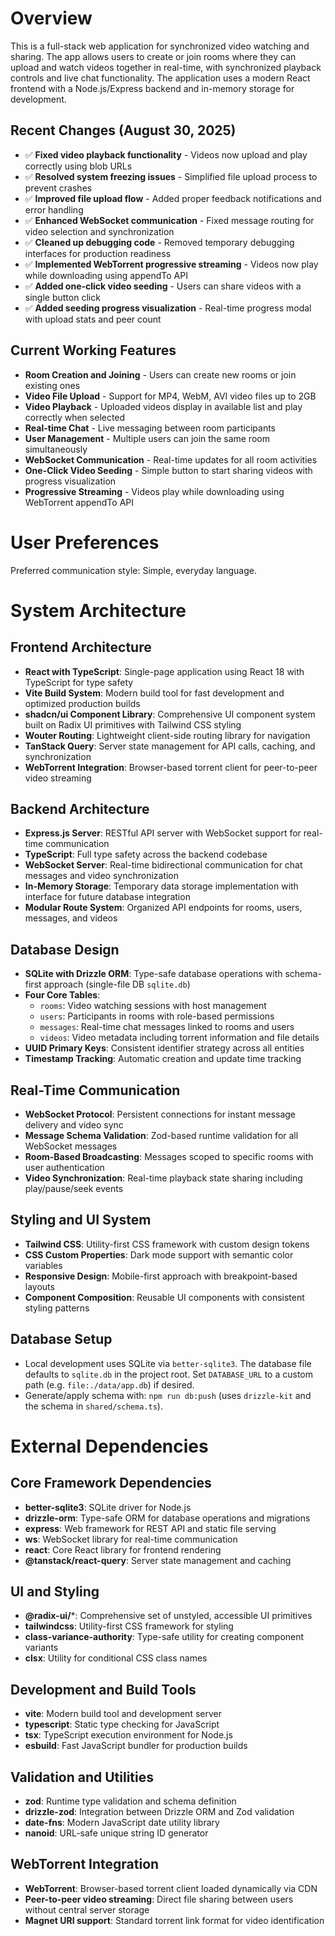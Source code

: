 # Overview

This is a full-stack web application for synchronized video watching and sharing. The app allows users to create or join rooms where they can upload and watch videos together in real-time, with synchronized playback controls and live chat functionality. The application uses a modern React frontend with a Node.js/Express backend and in-memory storage for development.

## Recent Changes (August 30, 2025)

- ✅ **Fixed video playback functionality** - Videos now upload and play correctly using blob URLs
- ✅ **Resolved system freezing issues** - Simplified file upload process to prevent crashes
- ✅ **Improved file upload flow** - Added proper feedback notifications and error handling
- ✅ **Enhanced WebSocket communication** - Fixed message routing for video selection and synchronization
- ✅ **Cleaned up debugging code** - Removed temporary debugging interfaces for production readiness
- ✅ **Implemented WebTorrent progressive streaming** - Videos now play while downloading using appendTo API
- ✅ **Added one-click video seeding** - Users can share videos with a single button click
- ✅ **Added seeding progress visualization** - Real-time progress modal with upload stats and peer count

## Current Working Features

- **Room Creation and Joining** - Users can create new rooms or join existing ones
- **Video File Upload** - Support for MP4, WebM, AVI video files up to 2GB
- **Video Playback** - Uploaded videos display in available list and play correctly when selected
- **Real-time Chat** - Live messaging between room participants
- **User Management** - Multiple users can join the same room simultaneously
- **WebSocket Communication** - Real-time updates for all room activities
- **One-Click Video Seeding** - Simple button to start sharing videos with progress visualization
- **Progressive Streaming** - Videos play while downloading using WebTorrent appendTo API

# User Preferences

Preferred communication style: Simple, everyday language.

# System Architecture

## Frontend Architecture
- **React with TypeScript**: Single-page application using React 18 with TypeScript for type safety
- **Vite Build System**: Modern build tool for fast development and optimized production builds
- **shadcn/ui Component Library**: Comprehensive UI component system built on Radix UI primitives with Tailwind CSS styling
- **Wouter Routing**: Lightweight client-side routing library for navigation
- **TanStack Query**: Server state management for API calls, caching, and synchronization
- **WebTorrent Integration**: Browser-based torrent client for peer-to-peer video streaming

## Backend Architecture
- **Express.js Server**: RESTful API server with WebSocket support for real-time communication
- **TypeScript**: Full type safety across the backend codebase
- **WebSocket Server**: Real-time bidirectional communication for chat messages and video synchronization
- **In-Memory Storage**: Temporary data storage implementation with interface for future database integration
- **Modular Route System**: Organized API endpoints for rooms, users, messages, and videos

## Database Design
- **SQLite with Drizzle ORM**: Type-safe database operations with schema-first approach (single-file DB `sqlite.db`)
- **Four Core Tables**:
  - `rooms`: Video watching sessions with host management
  - `users`: Participants in rooms with role-based permissions
  - `messages`: Real-time chat messages linked to rooms and users
  - `videos`: Video metadata including torrent information and file details
- **UUID Primary Keys**: Consistent identifier strategy across all entities
- **Timestamp Tracking**: Automatic creation and update time tracking

## Real-Time Communication
- **WebSocket Protocol**: Persistent connections for instant message delivery and video sync
- **Message Schema Validation**: Zod-based runtime validation for all WebSocket messages
- **Room-Based Broadcasting**: Messages scoped to specific rooms with user authentication
- **Video Synchronization**: Real-time playback state sharing including play/pause/seek events

## Styling and UI System
- **Tailwind CSS**: Utility-first CSS framework with custom design tokens
- **CSS Custom Properties**: Dark mode support with semantic color variables
- **Responsive Design**: Mobile-first approach with breakpoint-based layouts
- **Component Composition**: Reusable UI components with consistent styling patterns

## Database Setup
- Local development uses SQLite via `better-sqlite3`. The database file defaults to `sqlite.db` in the project root. Set `DATABASE_URL` to a custom path (e.g. `file:./data/app.db`) if desired.
- Generate/apply schema with: `npm run db:push` (uses `drizzle-kit` and the schema in `shared/schema.ts`).

# External Dependencies

## Core Framework Dependencies
- **better-sqlite3**: SQLite driver for Node.js
- **drizzle-orm**: Type-safe ORM for database operations and migrations
- **express**: Web framework for REST API and static file serving
- **ws**: WebSocket library for real-time communication
- **react**: Core React library for frontend rendering
- **@tanstack/react-query**: Server state management and caching

## UI and Styling
- **@radix-ui/***: Comprehensive set of unstyled, accessible UI primitives
- **tailwindcss**: Utility-first CSS framework for styling
- **class-variance-authority**: Type-safe utility for creating component variants
- **clsx**: Utility for conditional CSS class names

## Development and Build Tools
- **vite**: Modern build tool and development server
- **typescript**: Static type checking for JavaScript
- **tsx**: TypeScript execution environment for Node.js
- **esbuild**: Fast JavaScript bundler for production builds

## Validation and Utilities
- **zod**: Runtime type validation and schema definition
- **drizzle-zod**: Integration between Drizzle ORM and Zod validation
- **date-fns**: Modern JavaScript date utility library
- **nanoid**: URL-safe unique string ID generator

## WebTorrent Integration
- **WebTorrent**: Browser-based torrent client loaded dynamically via CDN
- **Peer-to-peer video streaming**: Direct file sharing between users without central server storage
- **Magnet URI support**: Standard torrent link format for video identification
